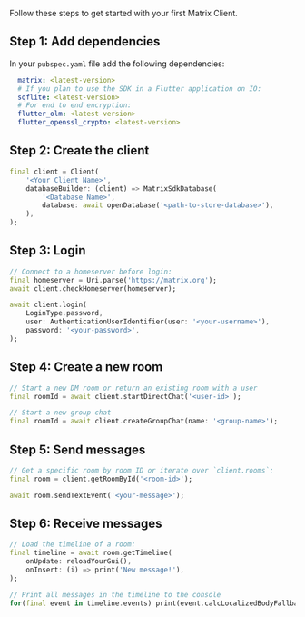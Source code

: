 Follow these steps to get started with your first Matrix Client.

## Step 1: Add dependencies

In your `pubspec.yaml` file add the following dependencies:

```yaml
  matrix: <latest-version>
  # If you plan to use the SDK in a Flutter application on IO:
  sqflite: <latest-version>
  # For end to end encryption:
  flutter_olm: <latest-version>
  flutter_openssl_crypto: <latest-version>
```

## Step 2: Create the client

```dart
final client = Client(
    '<Your Client Name>',
    databaseBuilder: (client) => MatrixSdkDatabase(
        '<Database Name>',
        database: await openDatabase('<path-to-store-database>'),
    ),
);
```

## Step 3: Login

```dart
// Connect to a homeserver before login:
final homeserver = Uri.parse('https://matrix.org');
await client.checkHomeserver(homeserver);

await client.login(
    LoginType.password,
    user: AuthenticationUserIdentifier(user: '<your-username>'),
    password: '<your-password>',
);
```

## Step 4: Create a new room

```dart
// Start a new DM room or return an existing room with a user
final roomId = await client.startDirectChat('<user-id>');

// Start a new group chat
final roomId = await client.createGroupChat(name: '<group-name>');
```

## Step 5: Send messages

```dart
// Get a specific room by room ID or iterate over `client.rooms`:
final room = client.getRoomById('<room-id>');

await room.sendTextEvent('<your-message>');
```

## Step 6: Receive messages

```dart
// Load the timeline of a room:
final timeline = await room.getTimeline(
    onUpdate: reloadYourGui(),
    onInsert: (i) => print('New message!'),
);

// Print all messages in the timeline to the console
for(final event in timeline.events) print(event.calcLocalizedBodyFallback());
```